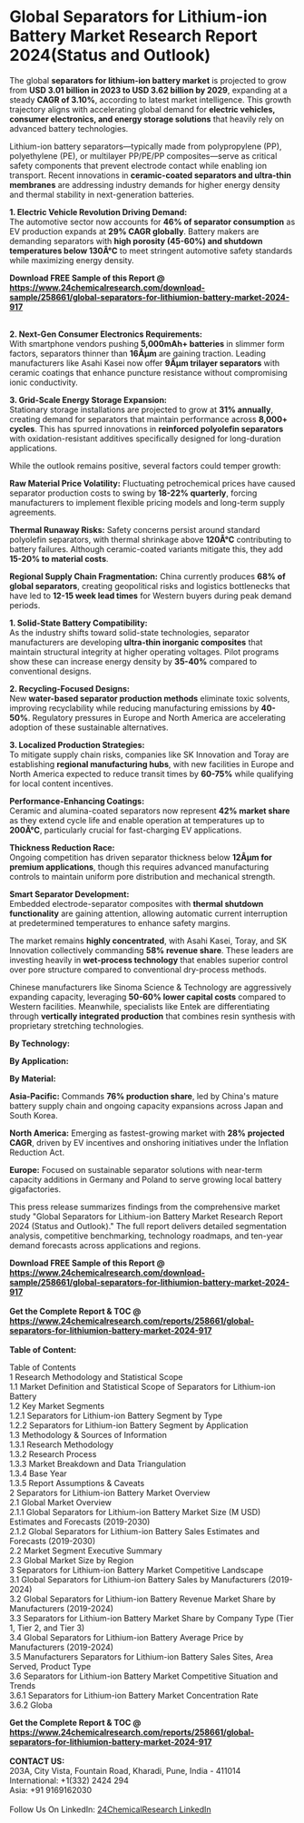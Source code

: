 <h1>Global Separators for Lithium-ion Battery Market Research Report 2024(Status and Outlook)</h1><p>The global <strong>separators for lithium-ion battery market</strong> is projected to grow from <strong>USD 3.01 billion in 2023 to USD 3.62 billion by 2029</strong>, expanding at a steady <strong>CAGR of 3.10%</strong>, according to latest market intelligence. This growth trajectory aligns with accelerating global demand for <strong>electric vehicles, consumer electronics, and energy storage solutions</strong> that heavily rely on advanced battery technologies.</p><p>Lithium-ion battery separators—typically made from polypropylene (PP), polyethylene (PE), or multilayer PP/PE/PP composites—serve as critical safety components that prevent electrode contact while enabling ion transport. Recent innovations in <strong>ceramic-coated separators and ultra-thin membranes</strong> are addressing industry demands for higher energy density and thermal stability in next-generation batteries.</p><p><strong>1. Electric Vehicle Revolution Driving Demand:</strong><br>
The automotive sector now accounts for <strong>46% of separator consumption</strong> as EV production expands at <strong>29% CAGR globally</strong>. Battery makers are demanding separators with <strong>high porosity (45-60%) and shutdown temperatures below 130Â°C</strong> to meet stringent automotive safety standards while maximizing energy density.</p><div><b>Download FREE Sample of this Report @ 
            <a href="https://www.24chemicalresearch.com/download-sample/258661/global-separators-for-lithiumion-battery-market-2024-917">
            https://www.24chemicalresearch.com/download-sample/258661/global-separators-for-lithiumion-battery-market-2024-917</a></b></div><br><p><strong>2. Next-Gen Consumer Electronics Requirements:</strong><br>
With smartphone vendors pushing <strong>5,000mAh+ batteries</strong> in slimmer form factors, separators thinner than <strong>16Âµm</strong> are gaining traction. Leading manufacturers like Asahi Kasei now offer <strong>9Âµm trilayer separators</strong> with ceramic coatings that enhance puncture resistance without compromising ionic conductivity.</p><p><strong>3. Grid-Scale Energy Storage Expansion:</strong><br>
Stationary storage installations are projected to grow at <strong>31% annually</strong>, creating demand for separators that maintain performance across <strong>8,000+ cycles</strong>. This has spurred innovations in <strong>reinforced polyolefin separators</strong> with oxidation-resistant additives specifically designed for long-duration applications.</p><p>While the outlook remains positive, several factors could temper growth:</p><p><strong>Raw Material Price Volatility:</strong> Fluctuating petrochemical prices have caused separator production costs to swing by <strong>18-22% quarterly</strong>, forcing manufacturers to implement flexible pricing models and long-term supply agreements.</p><p><strong>Thermal Runaway Risks:</strong> Safety concerns persist around standard polyolefin separators, with thermal shrinkage above <strong>120Â°C</strong> contributing to battery failures. Although ceramic-coated variants mitigate this, they add <strong>15-20% to material costs</strong>.</p><p><strong>Regional Supply Chain Fragmentation:</strong> China currently produces <strong>68% of global separators</strong>, creating geopolitical risks and logistics bottlenecks that have led to <strong>12-15 week lead times</strong> for Western buyers during peak demand periods.</p><p><strong>1. Solid-State Battery Compatibility:</strong><br>
As the industry shifts toward solid-state technologies, separator manufacturers are developing <strong>ultra-thin inorganic composites</strong> that maintain structural integrity at higher operating voltages. Pilot programs show these can increase energy density by <strong>35-40%</strong> compared to conventional designs.</p><p><strong>2. Recycling-Focused Designs:</strong><br>
New <strong>water-based separator production methods</strong> eliminate toxic solvents, improving recyclability while reducing manufacturing emissions by <strong>40-50%</strong>. Regulatory pressures in Europe and North America are accelerating adoption of these sustainable alternatives.</p><p><strong>3. Localized Production Strategies:</strong><br>
To mitigate supply chain risks, companies like SK Innovation and Toray are establishing <strong>regional manufacturing hubs</strong>, with new facilities in Europe and North America expected to reduce transit times by <strong>60-75%</strong> while qualifying for local content incentives.</p><p><strong>Performance-Enhancing Coatings:</strong><br>
	Ceramic and alumina-coated separators now represent <strong>42% market share</strong> as they extend cycle life and enable operation at temperatures up to <strong>200Â°C</strong>, particularly crucial for fast-charging EV applications.</p><p><strong>Thickness Reduction Race:</strong><br>
	Ongoing competition has driven separator thickness below <strong>12Âµm for premium applications</strong>, though this requires advanced manufacturing controls to maintain uniform pore distribution and mechanical strength.</p><p><strong>Smart Separator Development:</strong><br>
	Embedded electrode-separator composites with <strong>thermal shutdown functionality</strong> are gaining attention, allowing automatic current interruption at predetermined temperatures to enhance safety margins.</p><p>The market remains <strong>highly concentrated</strong>, with Asahi Kasei, Toray, and SK Innovation collectively commanding <strong>58% revenue share</strong>. These leaders are investing heavily in <strong>wet-process technology</strong> that enables superior control over pore structure compared to conventional dry-process methods.</p><p>Chinese manufacturers like Sinoma Science &amp; Technology are aggressively expanding capacity, leveraging <strong>50-60% lower capital costs</strong> compared to Western facilities. Meanwhile, specialists like Entek are differentiating through <strong>vertically integrated production</strong> that combines resin synthesis with proprietary stretching technologies.</p><p><strong>By Technology:</strong></p><p><strong>By Application:</strong></p><p><strong>By Material:</strong></p><p><strong>Asia-Pacific:</strong> Commands <strong>76% production share</strong>, led by China's mature battery supply chain and ongoing capacity expansions across Japan and South Korea.</p><p><strong>North America:</strong> Emerging as fastest-growing market with <strong>28% projected CAGR</strong>, driven by EV incentives and onshoring initiatives under the Inflation Reduction Act.</p><p><strong>Europe:</strong> Focused on sustainable separator solutions with near-term capacity additions in Germany and Poland to serve growing local battery gigafactories.</p><p>This press release summarizes findings from the comprehensive market study "Global Separators for Lithium-ion Battery Market Research Report 2024 (Status and Outlook)." The full report delivers detailed segmentation analysis, competitive benchmarking, technology roadmaps, and ten-year demand forecasts across applications and regions.</p><div><b>Download FREE Sample of this Report @ 
            <a href="https://www.24chemicalresearch.com/download-sample/258661/global-separators-for-lithiumion-battery-market-2024-917">
            https://www.24chemicalresearch.com/download-sample/258661/global-separators-for-lithiumion-battery-market-2024-917</a></b></div><br><div><b>Get the Complete Report & TOC @ 
            <a href="https://www.24chemicalresearch.com/reports/258661/global-separators-for-lithiumion-battery-market-2024-917">
            https://www.24chemicalresearch.com/reports/258661/global-separators-for-lithiumion-battery-market-2024-917</a></b></div><br>
            <b>Table of Content:</b><p>Table of Contents<br />
1 Research Methodology and Statistical Scope<br />
1.1 Market Definition and Statistical Scope of Separators for Lithium-ion Battery<br />
1.2 Key Market Segments<br />
1.2.1 Separators for Lithium-ion Battery Segment by Type<br />
1.2.2 Separators for Lithium-ion Battery Segment by Application<br />
1.3 Methodology & Sources of Information<br />
1.3.1 Research Methodology<br />
1.3.2 Research Process<br />
1.3.3 Market Breakdown and Data Triangulation<br />
1.3.4 Base Year<br />
1.3.5 Report Assumptions & Caveats<br />
2 Separators for Lithium-ion Battery Market Overview<br />
2.1 Global Market Overview<br />
2.1.1 Global Separators for Lithium-ion Battery Market Size (M USD) Estimates and Forecasts (2019-2030)<br />
2.1.2 Global Separators for Lithium-ion Battery Sales Estimates and Forecasts (2019-2030)<br />
2.2 Market Segment Executive Summary<br />
2.3 Global Market Size by Region<br />
3 Separators for Lithium-ion Battery Market Competitive Landscape<br />
3.1 Global Separators for Lithium-ion Battery Sales by Manufacturers (2019-2024)<br />
3.2 Global Separators for Lithium-ion Battery Revenue Market Share by Manufacturers (2019-2024)<br />
3.3 Separators for Lithium-ion Battery Market Share by Company Type (Tier 1, Tier 2, and Tier 3)<br />
3.4 Global Separators for Lithium-ion Battery Average Price by Manufacturers (2019-2024)<br />
3.5 Manufacturers Separators for Lithium-ion Battery Sales Sites, Area Served, Product Type<br />
3.6 Separators for Lithium-ion Battery Market Competitive Situation and Trends<br />
3.6.1 Separators for Lithium-ion Battery Market Concentration Rate<br />
3.6.2 Globa</p><div><b>Get the Complete Report & TOC @ 
            <a href="https://www.24chemicalresearch.com/reports/258661/global-separators-for-lithiumion-battery-market-2024-917">
            https://www.24chemicalresearch.com/reports/258661/global-separators-for-lithiumion-battery-market-2024-917</a></b></div><br><b>CONTACT US:</b><br>
            203A, City Vista, Fountain Road, Kharadi, Pune, India - 411014<br>
            International: +1(332) 2424 294<br>
            Asia: +91 9169162030 <br><br>
            Follow Us On LinkedIn: <a href="https://www.linkedin.com/company/24chemicalresearch/">24ChemicalResearch LinkedIn</a>